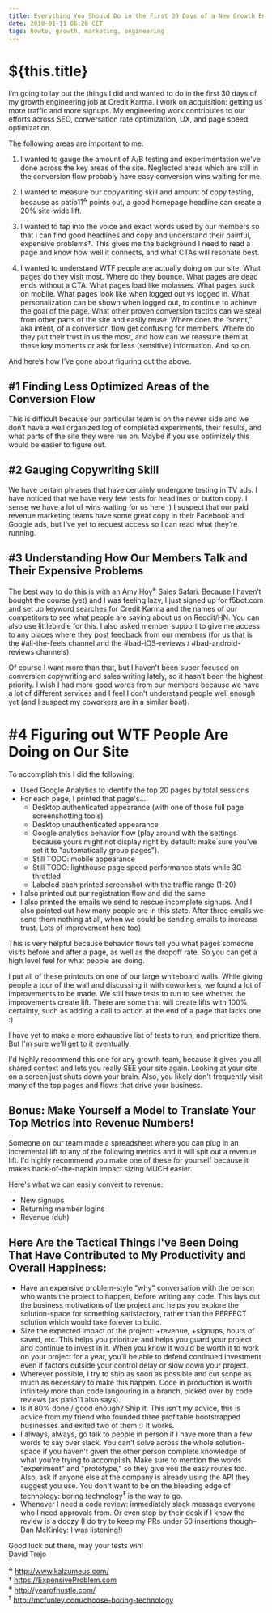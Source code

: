 ```yaml
---
title: Everything You Should Do in the First 30 Days of a New Growth Engineering Job
date: 2018-01-11 06:26 CET
tags: howto, growth, marketing, engineering
---
```

# ${this.title}

I’m going to lay out the things I did and wanted to do in the first 30 days of my growth engineering job at Credit Karma. I work on acquisition: getting us more traffic and more signups. My engineering work contributes to our efforts across SEO, conversation rate optimization, UX, and page speed optimization.

The following areas are important to me:

1) I wanted to gauge the amount of A/B testing and experimentation we've done across the key areas of the site. Neglected areas which are still in the conversion flow probably have easy conversion wins waiting for me.

2) I wanted to measure our copywriting skill and amount of copy testing, because as patio11<sup>⁂</sup> points out, a good homepage headline can create a 20% site-wide lift.

3) I wanted to tap into the voice and exact words used by our members so that I can find good headlines and copy and understand their painful, expensive problems†. This gives me the background I need to read a page and know how well it connects, and what CTAs will resonate best.

4) I wanted to understand WTF people are actually doing on our site. What pages do they visit most. Where do they bounce. What pages are dead ends without a CTA. What pages load like molasses. What pages suck on mobile. What pages look like when logged out vs logged in. What personalization can be shown when logged out, to continue to achieve the goal of the page. What other proven conversion tactics can we steal from other parts of the site and easily reuse. Where does the “scent,” aka intent, of a conversion flow get confusing for members. Where do they put their trust in us the most, and how can we reassure them at these key moments or ask for less (sensitive) information. And so on.

And here’s how I’ve gone about figuring out the above.

## #1 Finding Less Optimized Areas of the Conversion Flow
This is difficult because our particular team is on the newer side and we don’t have a well organized log of completed experiments, their results, and what parts of the site they were run on. Maybe if you use optimizely this would be easier to figure out.

## #2 Gauging Copywriting Skill
We have certain phrases that have certainly undergone testing in TV ads. I have noticed that we have very few tests for headlines or button copy. I sense we have a lot of wins waiting for us here :) I suspect that our paid revenue marketing teams have some great copy in their Facebook and Google ads, but I’ve yet to request access so I can read what they’re running.

## #3 Understanding How Our Members Talk and Their Expensive Problems
The best way to do this is with an Amy Hoy<sup>※</sup> Sales Safari. Because I haven’t bought the course (yet) and I was feeling lazy, I just signed up for f5bot.com and set up keyword searches for Credit Karma and the names of our competitors to see what people are saying about us on Reddit/HN. You can also use littlebirdie for this. I also asked member support to give me access to any places where they post feedback from our members (for us that is the #all-the-feels channel and the #bad-iOS-reviews / #bad-android-reviews channels).

Of course I want more than that, but I haven’t been super focused on conversion copywriting and sales writing lately, so it hasn’t been the highest priority. I wish I had more good words from our members because we have a lot of different services and I feel I don’t understand people well enough yet (and I suspect my coworkers are in a similar boat).

# #4 Figuring out WTF People Are Doing on Our Site
To accomplish this I did the following:

- Used Google Analytics to identify the top 20 pages by total sessions
- For each page, I printed that page's...
    - Desktop authenticated appearance (with one of those full page screenshotting tools)
    - Desktop unauthenticated appearance
    - Google analytics behavior flow (play around with the settings because yours might not display right by default: make sure you've set it to "automatically group pages").
    - Still TODO: mobile appearance
    - Still TODO: lighthouse page speed performance stats while 3G throttled
    - Labeled each printed screenshot with the traffic range (1-20)
- I also printed out our registration flow and did the same
- I also printed the emails we send to rescue incomplete signups. And I also pointed out how many people are in this state. After three emails we send them nothing at all, when we could be sending emails to increase trust. Lots of improvement here too).

This is very helpful because behavior flows tell you what pages someone visits before and after a page, as well as the dropoff rate. So you can get a high level feel for what people are doing.

I put all of these printouts on one of our large whiteboard walls. While giving people a tour of the wall and discussing it with coworkers, we found a lot of improvements to be made. We still have tests to run to see whether the improvements create lift. There are some that will create lifts with 100% certainty, such as adding a call to action at the end of a page that lacks one :)

I have yet to make a more exhaustive list of tests to run, and prioritize them. But I'm sure we'll get to it eventually.

I'd highly recommend this one for any growth team, because it gives you all shared context and lets you really SEE your site again. Looking at your site on a screen just shuts down your brain. Also, you likely don't frequently visit many of the top pages and flows that drive your business.

## Bonus: Make Yourself a Model to Translate Your Top Metrics into Revenue Numbers!

Someone on our team made a spreadsheet where you can plug in an incremental lift to any of the following metrics and it will spit out a revenue lift. I'd highly recommend you make one of these for yourself because it makes
back-of-the-napkin impact sizing MUCH easier. 

Here's what we can easily convert to revenue:

- New signups
- Returning member logins
- Revenue (duh)

## Here Are the Tactical Things I've Been Doing That Have Contributed to My Productivity and Overall Happiness:
- Have an expensive problem-style "why" conversation with the person who wants the project to happen, before writing any code. This lays out the business motivations of the project and helps you explore the solution-space for something satisfactory, rather than the PERFECT solution which would take forever to build.
- Size the expected impact of the project: +revenue, +signups, hours of saved, etc. This helps you prioritize and helps you guard your project and continue to invest in it. When you know it would be worth it to work on your project for a year, you’ll be able to defend continued investment even if factors outside your control delay or slow down your project.
- Wherever possible, I try to ship as soon as possible and cut scope as much as necessary to make this happen. Code in production is worth infinitely more than code langouring in a branch, picked over by code reviews (as patio11 also says). 
- Is it 80% done / good enough? Ship it. This isn't my advice, this is advice from my friend who founded three profitable bootstrapped businesses and exited two of them :) It works.
- I always, always, go talk to people in person if I have more than a few words to say over slack. You can't solve across the whole solution-space if you haven't given the other person complete knowledge of what you're trying to accomplish. Make sure to mention the words "experiment" and "prototype," so they give you the easy routes too. Also, ask if anyone else at the company is already using the API they suggest you use. You don't want to be on the bleeding edge of technology: boring technology<sup>‡</sup> is the way to go.
- Whenever I need a code review: immediately slack message everyone who I need approvals from. Or even stop by their desk if I know the review is a doozy (I do try to keep my PRs under 50 insertions though–Dan McKinley: I was listening!)


Good luck out there, may your tests win!   
David Trejo

<sup>⁂</sup> <http://www.kalzumeus.com/>   
† <https://ExpensiveProblem.com>   
<sup>※</sup> <http://yearofhustle.com/>  
<sup>‡</sup> <http://mcfunley.com/choose-boring-technology>  
